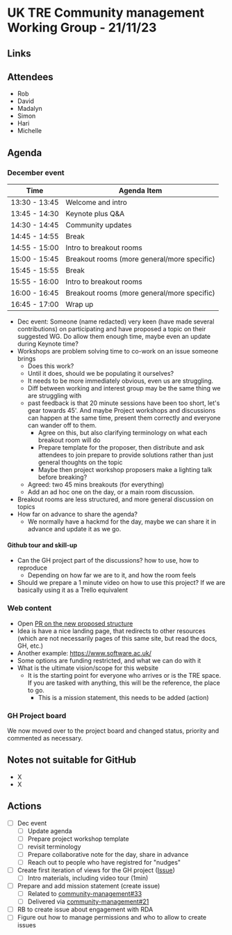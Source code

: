 # UK TRE Community management Working Group - 21/11/23

## Links


## Attendees
- Rob
- David
- Madalyn
- Simon
- Hari
- Michelle


## Agenda

### December event

| Time | Agenda Item |
| ---- | ----------- |
| 13:30 - 13:45 | Welcome and intro |
| 13:45 - 14:30 | Keynote plus Q&A  |
| 14:30 - 14:45 | Community updates |
| 14:45 - 14:55 | Break |
| 14:55 - 15:00 | Intro to breakout rooms |
| 15:00 - 15:45 | Breakout rooms (more general/more specific) |
| 15:45 - 15:55 | Break |
| 15:55 - 16:00 | Intro to breakout rooms |
| 16:00 - 16:45 | Breakout rooms (more general/more specific) |
| 16:45 - 17:00 | Wrap up |


- Dec event: Someone (name redacted) very keen (have made several contributions) on participating and have proposed a topic on their suggested WG. Do allow them enough time, maybe even an update during Keynote time?
- Workshops are problem solving time to co-work on an issue someone brings
    - Does this work?
    - Until it does, should we be populating it ourselves?
    - It needs to be more immediately obvious, even us are struggling. 
    - Diff between working and interest group may be the same thing we are struggling with
    - past feedback is that 20 minute sessions have been too short, let's gear towards 45'. And maybe Project workshops and discussions can happen at the same time, present them correctly and everyone can wander off to them.
        - Agree on this, but also clarifying terminology on what each breakout room will do
        - Prepare template for the proposer, then distribute and ask attendees to join prepare to provide solutions rather than just general thoughts on the topic
        - Maybe then project workshop proposers make a lighting talk before breaking?
    - Agreed: two 45 mins breakouts (for everything)
    - Add an ad hoc one on the day, or a main room discussion.
- Breakout rooms are less structured, and more general discussion on topics
- How far on advance to share the agenda?
    - We normally have a hackmd for the day, maybe we can share it in advance and update it as we go.

#### Github tour and skill-up
- Can the GH project part of the discussions? how to use, how to reproduce
    - Depending on how far we are to it, and how the room feels
- Should we prepare a 1 minute video on how to use this project? If we are basically using it as a Trello equivalent

### Web content
- Open [PR on the new proposed structure](https://github.com/uk-tre/website/pull/21)
- Idea is have a nice landing page, that redirects to other resources (which are not necessarily pages of this same site, but read the docs, GH, etc.)
- Another example: https://www.software.ac.uk/
- Some options are funding restricted, and what we can do with it
- What is the ultimate vision/scope for this website
    - It is the starting point for everyone who arrives or is the TRE space. If you are tasked with anything, this will be the reference, the place to go.
        - This is a mission statement, this needs to be added (action)

### GH Project board

We now moved over to the project board and changed status, priority and commented as necessary.

## Notes not suitable for GitHub

- X
- X

## Actions
- [ ] Dec event
    - [ ] Update agenda
    - [ ] Prepare project workshop template
    - [ ] revisit terminology
    - [ ] Prepare collaborative note for the day, share in advance
    - [ ] Reach out to people who have registred for "nudges"
- [ ] Create first iteration of views for the GH project ([Issue](https://github.com/uk-tre/community-management/issues/33))
    - [ ] Intro materials, including video tour (1min)
- [ ] Prepare and add mission statement (create issue)
    - [ ] Related to [community-management#33](https://github.com/orgs/uk-tre/projects/1/views/1?pane=issue&itemId=45273037)
    - [ ] Delivered via [community-management#21](https://github.com/uk-tre/community-management/issues/21)
- [ ] RB to create issue about engagement with RDA
- [ ] Figure out how to manage permissions and who to allow to create issues
